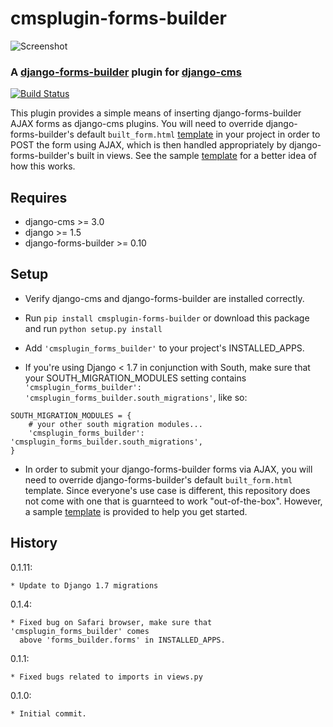 # cmsplugin-forms-builder

![Screenshot](https://raw.githubusercontent.com/nimbis/cmsplugin-forms-builder/develop/screenshots/readme.png)

### A [django-forms-builder](https://github.com/stephenmcd/django-forms-builder) plugin for [django-cms](https://github.com/divio/django-cms)

[![Build Status](https://travis-ci.org/nimbis/cmsplugin-forms-builder.svg?branch=master)](https://travis-ci.org/nimbis/cmsplugin-forms-builder)

This plugin provides a simple means of inserting django-forms-builder AJAX forms
as django-cms plugins. You will need to override django-forms-builder's default `built_form.html` [template](https://github.com/stephenmcd/django-forms-builder/blob/master/forms_builder/forms/templates/forms/includes/built_form.html) in your project in order to POST the form using AJAX, which is then handled appropriately by django-forms-builder's built in views. See the sample [template]() for a better idea of how this works.


## Requires

* django-cms >= 3.0
* django >= 1.5
* django-forms-builder >= 0.10


## Setup

* Verify django-cms and django-forms-builder are installed correctly.

* Run `pip install cmsplugin-forms-builder` or download this package and run `python setup.py install`

* Add `'cmsplugin_forms_builder'` to your project's INSTALLED_APPS.

* If you're using Django < 1.7 in conjunction with South, make sure that your SOUTH_MIGRATION_MODULES setting contains `'cmsplugin_forms_builder': 'cmsplugin_forms_builder.south_migrations'`, like so:

```
SOUTH_MIGRATION_MODULES = {
    # your other south migration modules...
    'cmsplugin_forms_builder': 'cmsplugin_forms_builder.south_migrations',
}
```

* In order to submit your django-forms-builder forms via AJAX, you will need to override django-forms-builder's default `built_form.html` template. Since everyone's use case is different, this repository does not come with one that is guarnteed to work "out-of-the-box". However, a sample [template]() is provided to help you get started.

## History

0.1.11:

    * Update to Django 1.7 migrations

0.1.4:

	* Fixed bug on Safari browser, make sure that 'cmsplugin_forms_builder' comes
	  above 'forms_builder.forms' in INSTALLED_APPS.

0.1.1:

    * Fixed bugs related to imports in views.py

0.1.0:

    * Initial commit.
